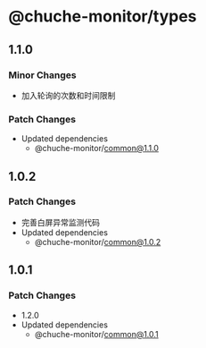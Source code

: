 # @chuche-monitor/types

## 1.1.0

### Minor Changes

- 加入轮询的次数和时间限制

### Patch Changes

- Updated dependencies
  - @chuche-monitor/common@1.1.0

## 1.0.2

### Patch Changes

- 完善白屏异常监测代码
- Updated dependencies
  - @chuche-monitor/common@1.0.2

## 1.0.1

### Patch Changes

- 1.2.0
- Updated dependencies
  - @chuche-monitor/common@1.0.1
